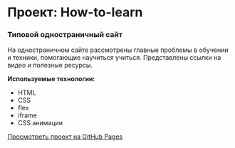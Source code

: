 # Проект: How-to-learn

### Типовой одностраничный сайт
На одностраничном сайте рассмотрены главные проблемы в обучении и техники, помогающие научиться учиться. Представлены ссылки на видео и полезные ресурсы.

__Используемые технологии:__
* HTML
* CSS
* flex
* iframe
* CSS анимации

[Просмотреть проект на GitHub Pages](https://izabellapavlova.github.io/how-to-learn/)
